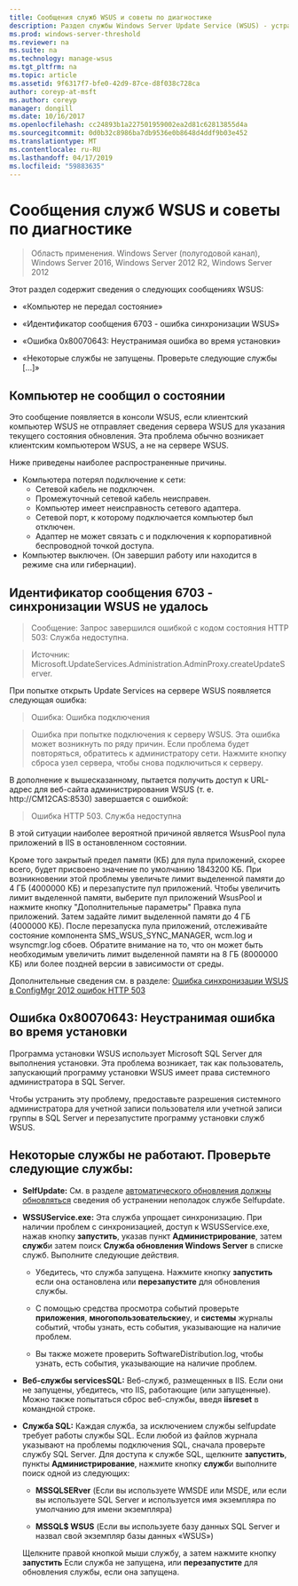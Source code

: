 ```yaml
---
title: Сообщения служб WSUS и советы по диагностике
description: Раздел службы Windows Server Update Service (WSUS) - устранение неполадок с помощью сообщения служб WSUS
ms.prod: windows-server-threshold
ms.reviewer: na
ms.suite: na
ms.technology: manage-wsus
ms.tgt_pltfrm: na
ms.topic: article
ms.assetid: 9f6317f7-bfe0-42d9-87ce-d8f038c728ca
author: coreyp-at-msft
ms.author: coreyp
manager: dongill
ms.date: 10/16/2017
ms.openlocfilehash: cc24893b1a227501959002ea2d81c62813855d4a
ms.sourcegitcommit: 0d0b32c8986ba7db9536e0b8648d4ddf9b03e452
ms.translationtype: MT
ms.contentlocale: ru-RU
ms.lasthandoff: 04/17/2019
ms.locfileid: "59883635"
---
```

# <a name="wsus-messages-and-troubleshooting-tips"></a>Сообщения служб WSUS и советы по диагностике

>Область применения. Windows Server (полугодовой канал), Windows Server 2016, Windows Server 2012 R2, Windows Server 2012

Этот раздел содержит сведения о следующих сообщениях WSUS:

-   «Компьютер не передал состояние»

-   «Идентификатор сообщения 6703 - ошибка синхронизации WSUS»

-   «Ошибка 0x80070643: Неустранимая ошибка во время установки»

-   «Некоторые службы не запущены. Проверьте следующие службы [...]»

## <a name="computer-has-not-reported-status"></a>Компьютер не сообщил о состоянии
Это сообщение появляется в консоли WSUS, если клиентский компьютер WSUS не отправляет сведения сервера WSUS для указания текущего состояния обновления. Эта проблема обычно возникает клиентским компьютером WSUS, а не на сервере WSUS.

Ниже приведены наиболее распространенные причины.

-   Компьютера потерял подключение к сети:
    -   Сетевой кабель не подключен.
    -   Промежуточный сетевой кабель неисправен.
    -   Компьютер имеет неисправность сетевого адаптера.
    -   Сетевой порт, к которому подключается компьютер был отключен.
    -   Адаптер не может связать с и подключения к корпоративной беспроводной точкой доступа.
-   Компьютер выключен. (Он завершил работу или находится в режиме сна или гибернации).

## <a name="message-id-6703---wsus-synchronization-failed"></a>Идентификатор сообщения 6703 - синхронизации WSUS не удалось
> Сообщение: Запрос завершился ошибкой с кодом состояния HTTP 503: Служба недоступна.

> Источник: Microsoft.UpdateServices.Administration.AdminProxy.createUpdateServer.

При попытке открыть Update Services на сервере WSUS появляется следующая ошибка:

> Ошибка: Ошибка подключения

> Ошибка при попытке подключения к серверу WSUS. Эта ошибка может возникнуть по ряду причин. Если проблема будет повторяться, обратитесь к администратору сети. Нажмите кнопку сброса узел сервера, чтобы снова подключиться к серверу.

В дополнение к вышесказанному, пытается получить доступ к URL-адрес для веб-сайта администрирования WSUS (т. е. http://CM12CAS:8530) завершается с ошибкой:

> Ошибка HTTP 503. Служба недоступна

В этой ситуации наиболее вероятной причиной является WsusPool пула приложений в IIS в остановленном состоянии.

Кроме того закрытый предел памяти (КБ) для пула приложений, скорее всего, будет присвоено значение по умолчанию 1843200 КБ. При возникновении этой проблемы увеличьте лимит выделенной памяти до 4 ГБ (4000000 КБ) и перезапустите пул приложений. Чтобы увеличить лимит выделенной памяти, выберите пул приложений WsusPool и нажмите кнопку "Дополнительные параметры" Правка пула приложений. Затем задайте лимит выделенной памяти до 4 ГБ (4000000 КБ). После перезапуска пула приложений, отслеживайте состояние компонента SMS_WSUS_SYNC_MANAGER, wcm.log и wsyncmgr.log сбоев. Обратите внимание на то, что он может быть необходимым увеличить лимит выделенной памяти на 8 ГБ (8000000 КБ) или более поздней версии в зависимости от среды.

Дополнительные сведения см. в разделе: [Ошибка синхронизации WSUS в ConfigMgr 2012 ошибок HTTP 503](http://blogs.technet.com/b/sus/archive/2015/03/23/configmgr-2012-support-tip-wsus-sync-fails-with-http-503-errors.aspx)

## <a name="error-0x80070643-fatal-error-during-installation"></a>Ошибка 0x80070643: Неустранимая ошибка во время установки
Программа установки WSUS использует Microsoft SQL Server для выполнения установки. Эта проблема возникает, так как пользователь, запускающий программу установки WSUS имеет права системного администратора в SQL Server.

Чтобы устранить эту проблему, предоставьте разрешения системного администратора для учетной записи пользователя или учетной записи группы в SQL Server и перезапустите программу установки служб WSUS.

## <a name="some-services-are-not-running-check-the-following-services"></a>Некоторые службы не работают. Проверьте следующие службы:

- **SelfUpdate:** См. в разделе [автоматического обновления должны обновляться](https://technet.microsoft.com/library/cc708554(v=ws.10).aspx) сведения об устранении неполадок службе Selfupdate.

- **WSSUService.exe:** Эта служба упрощает синхронизацию. При наличии проблем с синхронизацией, доступ к WSUSService.exe, нажав кнопку **запустить**, указав пункт **Администрирование**, затем **служб**и затем поиск **Служба обновления Windows Server** в списке служб. Выполните следующие действия.
    
    -   Убедитесь, что служба запущена. Нажмите кнопку **запустить** если она остановлена или **перезапустите** для обновления службы.
    
    -   С помощью средства просмотра событий проверьте **приложения**, **многопользовательские**y, и **системы** журналы событий, чтобы узнать, есть события, указывающие на наличие проблем.
    
    -   Вы также можете проверить SoftwareDistribution.log, чтобы узнать, есть события, указывающие на наличие проблем.

- **Веб-службы servicesSQL:** Веб-служб, размещенных в IIS. Если они не запущены, убедитесь, что IIS, работающие (или запущенные). Можно также попытаться сброс веб-службы, введя **iisreset** в командной строке.

- **Служба SQL:** Каждая служба, за исключением службы selfupdate требует работы службы SQL. Если любой из файлов журнала указывают на проблемы подключения SQL, сначала проверьте службу SQL Server. Для доступа к службе SQL, щелкните **запустить**, пункты **Администрирование**, нажмите кнопку **служб**и выполните поиск одной из следующих:
    
    -   **MSSQLSERver** (Если вы используете WMSDE или MSDE, или если вы используете SQL Server и используется имя экземпляра по умолчанию для имени экземпляра)
    
    -   **MSSQL$ WSUS** (Если вы используете базу данных SQL Server и назвал свой экземпляр базы данных «WSUS»)
    
    Щелкните правой кнопкой мыши службу, а затем нажмите кнопку **запустить** Если служба не запущена, или **перезапустите** для обновления службы, если она запущена.
